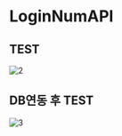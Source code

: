 # LoginNumAPI


## TEST
![2](https://user-images.githubusercontent.com/60144904/145359901-eb2a7267-8207-4234-8ba9-6a9b1eb9c04a.PNG)


## DB연동 후 TEST
![3](https://user-images.githubusercontent.com/60144904/145359891-588a7a8b-0d8f-47b5-8117-18e4c9a5761d.PNG)
